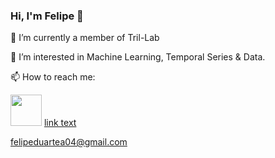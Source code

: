 
### Hi, I'm Felipe 👋

<!--
**felipeduartea/felipeduartea**
...-->   
🔭 I’m currently a member of Tril-Lab

🌱 I’m interested in Machine Learning, Temporal Series & Data.

📫 How to reach me: 
<div align="inline">
  <img src = "https://cdn-icons-png.flaticon.com/256/174/174857.png", href ="[url](https://www.linkedin.com/in/felipe-duarte-60a424277/)" width = 50px />
  <a href="[url](https://www.linkedin.com/in/felipe-duarte-60a424277/)">link text</a
  <img src = "https://cdn4.iconfinder.com/data/icons/social-media-logos-6/512/112-gmail_email_mail-512.png" width = 50px />
</div>
 
felipeduartea04@gmail.com
